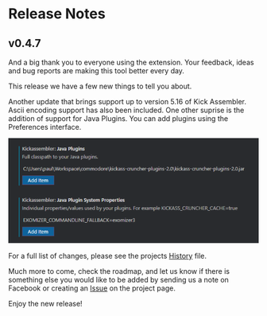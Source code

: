 # Release Notes
## v0.4.7

And a big thank you to everyone using the extension. Your feedback, ideas and bug reports are making this tool better every day.

This release we have a few new things to tell you about. 

Another update that brings support up to version 5.16 of Kick Assembler. Ascii encoding support has also been included. One other suprise is the addition of support for Java Plugins. You can add plugins using the Preferences interface.

![](/images/java-plugins.png)

For a full list of changes, please see the projects [History](HISTORY.md) file.

Much more to come, check the roadmap, and let us know if there is something else you would like to be added by sending us a note on Facebook or creating an [Issue](https://gitlab.com/retro-coder/commodore/kick-assembler-vscode-ext/issues) on the project page.

Enjoy the new release!
